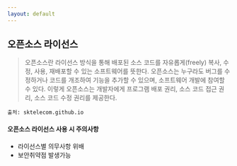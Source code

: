 ```yaml
---
layout: default
---
```


## 오픈소스 라이선스

>오픈소스란 라이선스 방식을 통해 배포된 소스 코드를 자유롭게(freely) 복사, 수정, 사용, 재배포할 수 있는 소프트웨어를 뜻한다. 오픈소스는 누구라도 버그를 수정하거나 코드를 개조하여 기능을 추가할 수 있으며, 소프트웨어 개발에 참여할 수 있다. 이렇게 오픈소스는 개발자에게 프로그램 배포 권리, 소스 코드 접근 권리, 소스 코드 수정 권리를 제공한다.


```
출처: sktelecom.github.io
```


#### 오픈소스 라이선스 사용 시 주의사항

*   라이선스별 의무사항 위배
*   보안취약점 발생가능

